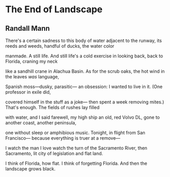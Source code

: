 # The End of Landscape
## Randall Mann
There's a certain sadness to this body of water
adjacent to the runway, its reeds and weeds,
handful of ducks, the water color

manmade. A still life. And still
life's a cold exercise in looking back,
back to Florida, craning my neck

like a sandhill crane in Alachua Basin.
As for the scrub oaks,
the hot wind in the leaves _was_ language,

Spanish moss—dusky, parasitic—
an obsession: I wanted to live in it.
(One professor in exile did,

covered himself in the stuff as a joke—
then spent a week removing mites.) That's
enough. The fields of rushes lay filled

with water, and I said farewell,
my high ship an old, red Volvo DL,
gone to another coast, another peninsula,

one without sleep or amphibious music.
Tonight, in flight from San Francisco—
because everything is truer at a remove—

I watch the man I love watch
the turn of the Sacramento River, then Sacramento,
lit city of legislation and flat land.

I think of Florida, how flat.
I think of forgetting Florida.
And then the landscape grows black.